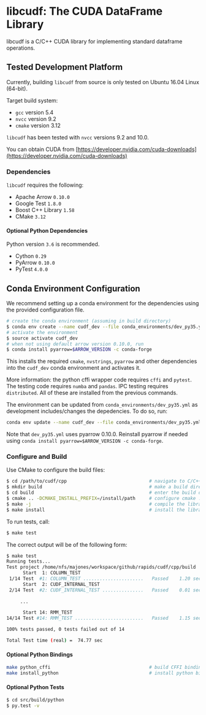 # libcudf: The CUDA DataFrame Library

libcudf is a C/C++ CUDA library for implementing standard dataframe operations.

## Tested Development Platform

Currently, building `libcudf` from source is only tested on Ubuntu 16.04 Linux
(64-bit).

Target build system:

* `gcc`     version 5.4
* `nvcc`    version 9.2
* `cmake`   version 3.12

`libcudf` has been tested with `nvcc` versions 9.2 and 10.0.

You can obtain CUDA from 
[https://developer.nvidia.com/cuda-downloads](https://developer.nvidia.com/cuda-downloads)

### Dependencies

`libcudf` requires the following:

* Apache Arrow          `0.10.0`
* Google Test           `1.8.0`
* Boost C++ Library     `1.58`
* CMake                 `3.12`

#### Optional Python Dependencies

Python version `3.6` is recommended.

* Cython                `0.29`
* PyArrow               `0.10.0`
* PyTest                `4.0.0`

## Conda Environment Configuration

We recommend setting up a conda environment for the dependencies using the 
provided configuration file.

```bash
# create the conda environment (assuming in build directory)
$ conda env create --name cudf_dev --file conda_environments/dev_py35.yml
# activate the environment
$ source activate cudf_dev
# when not using default arrow version 0.10.0, run
$ conda install pyarrow=$ARROW_VERSION -c conda-forge
```

This installs the required `cmake`, `nvstrings`, `pyarrow` and other 
dependencies into the `cudf_dev` conda environment and activates it.

More information: the python cffi wrapper code requires `cffi` and `pytest`.
The testing code requires `numba` and `pandas`. IPC testing requires 
`distributed`. All of these are installed from the previous commands.

The environment can be updated from `conda_environments/dev_py35.yml` as
development includes/changes the depedencies. To do so, run:

```bash
conda env update --name cudf_dev --file conda_environments/dev_py35.yml
```
Note that `dev_py35.yml` uses pyarrow 0.10.0. Reinstall pyarrow if 
needed using `conda install pyarrow=$ARROW_VERSION -c conda-forge`.

### Configure and Build

Use CMake to configure the build files:

```bash
$ cd /path/to/cudf/cpp                              # navigate to C/C++ CUDA source root directory
$ mkdir build                                       # make a build directory
$ cd build                                          # enter the build directory
$ cmake .. -DCMAKE_INSTALL_PREFIX=/install/path     # configure cmake ... use $CONDA_PREFIX if you're using Anaconda
$ make -j                                           # compile the libraries librmm.so, libcudf.so ... '-j' will start a parallel job using the number of physical cores available on your system
$ make install                                      # install the libraries librmm.so, libcudf.so to '/install/path'
```

To run tests, call:

```bash
$ make test
```

The correct output will be of the following form:

```bash
$ make test
Running tests...
Test project /home/nfs/majones/workspace/github/rapids/cudf/cpp/build
      Start  1: COLUMN_TEST
 1/14 Test  #1: COLUMN_TEST ......................   Passed    1.20 sec
      Start  2: CUDF_INTERNAL_TEST
 2/14 Test  #2: CUDF_INTERNAL_TEST ...............   Passed    0.01 sec
 
     ...

      Start 14: RMM_TEST
14/14 Test #14: RMM_TEST .........................   Passed    1.15 sec

100% tests passed, 0 tests failed out of 14

Total Test time (real) =  74.77 sec
```

#### Optional Python Bindings

```bash
make python_cffi                                    # build CFFI bindings for librmm.so, libcudf.so
make install_python                                 # install python bindings into site-packages
```
#### Optional Python Tests

```bash
$ cd src/build/python
$ py.test -v
```
